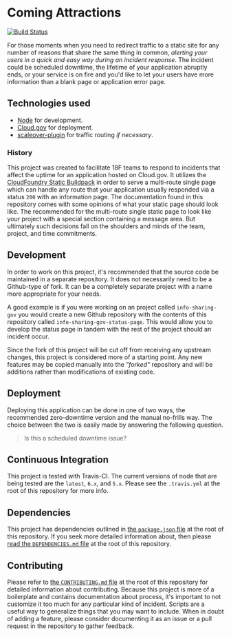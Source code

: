 # Coming Attractions

[![Build Status](https://travis-ci.org/18F/coming-attractions.svg?branch=master)](https://travis-ci.org/18F/coming-attractions)

For those moments when you need to redirect traffic to a static site for any
number of reasons that share the same thing in common, _alerting your users in a
quick and easy way during an incident response_. The incident could be scheduled
downtime, the lifetime of your application abruptly ends, or your service is on
fire and you'd like to let your users have more information than a blank page or
application error page.

## Technologies used

- [Node](https://nodejs.org) for development.
- [Cloud.gov](https://cloud.gov) for deployment.
- [scaleover-plugin](https://github.com/krujos/scaleover-plugin) for traffic
  routing _if necessary_.

### History

This project was created to facilitate 18F teams to respond to incidents that
affect the uptime for an application hosted on Cloud.gov. It utilizes the
[CloudFoundry Static Buildpack][cf-static-buildpack] in order to serve a
multi-route single page which can handle any route that your application usually
responded via a status `200` with an information page. The documentation found in
this repository comes with some opinions of what your static page should look
like. The recommended for the multi-route single static page to look like your
project with a special section containing a message area. But ultimately such
decisions fall on the shoulders and minds of the team, project, and time
commitments.

[cf-static-buildpack]: https:// "CloudFoundry Static Buildpack"

## Development

In order to work on this project, it's recommended that the source code be
maintained in a separate repository. It does not necessarily need to be a
Github-type of fork. It can be a completely separate project with a name more
appropriate for your needs.

A good example is if you were working on an project called `info-sharing-gov`
you would create a new Github repository with the contents of this repository
called `info-sharing-gov-status-page`. This would allow you to develop the
status page in tandem with the rest of the project should an incident occur.

Since the fork of this project will be cut off from receiving any upstream
changes, this project is considered more of a starting point. Any new features
may be copied manually into the _"forked"_ repository and will be additions
rather than modifications of existing code.

## Deployment

Deploying this application can be done in one of two ways, the recommended
zero-downtime version and the manual no-frills way. The choice between the two
is easily made by answering the following question.

> Is this a scheduled downtime issue?

## Continuous Integration

This project is tested with Travis-CI. The current versions of node that are
being tested are the `latest`, `6.x`, and `5.x`. Please see the `.travis.yml` at
the root of this repository for more info.

## Dependencies

This project has dependencies outlined in [the `package.json` file](package.json)
at the root of this repository. If you seek more detailed information about,
then please [read the `DEPENDENCIES.md` file](DEPENDENCIES.md) at the root of
this repository.

## Contributing

Please refer to [the `CONTRIBUTING.md` file](CONTRIBUTING.md) at the root of
this repository for detailed information about contributing. Because this
project is more of a boilerplate and contains documentation about process, it's
important to not customize it too much for any particular kind of incident.
Scripts are a useful way to generalize things that you may want to include. When
in doubt of adding a feature, please consider documenting it as an issue or a
pull request in the repository to gather feedback.

